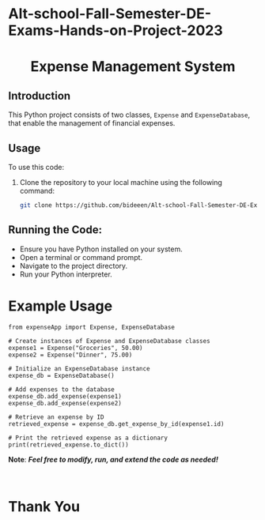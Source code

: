 # Alt-school-Fall-Semester-DE-Exams-Hands-on-Project-2023

# <center>Expense Management System </center>

## Introduction
This Python project consists of two classes, `Expense` and `ExpenseDatabase`, that enable the management of financial expenses.

## Usage
To use this code:
1. Clone the repository to your local machine using the following command:
   ```bash
   git clone https://github.com/bideeen/Alt-school-Fall-Semester-DE-Exams-Hands-on-Project-2023.git

## Running the Code:
 - Ensure you have Python installed on your system.
 - Open a terminal or command prompt.
 - Navigate to the project directory.
 - Run your Python interpreter.

# Example Usage
```
from expenseApp import Expense, ExpenseDatabase

# Create instances of Expense and ExpenseDatabase classes
expense1 = Expense("Groceries", 50.00)
expense2 = Expense("Dinner", 75.00)

# Initialize an ExpenseDatabase instance
expense_db = ExpenseDatabase()

# Add expenses to the database
expense_db.add_expense(expense1)
expense_db.add_expense(expense2)

# Retrieve an expense by ID
retrieved_expense = expense_db.get_expense_by_id(expense1.id)

# Print the retrieved expense as a dictionary
print(retrieved_expense.to_dict())  
```


**Note**: ***Feel free to modify, run, and extend the code as needed!***


<br/>

# Thank You